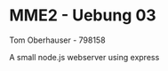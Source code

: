 MME2 - Uebung 03
================

Tom Oberhauser - 798158

A small node.js webserver using express
